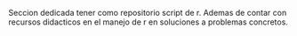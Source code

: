 Seccion dedicada tener como repositorio script de r. Ademas de contar con recursos didacticos en el manejo de r en soluciones a problemas concretos.
